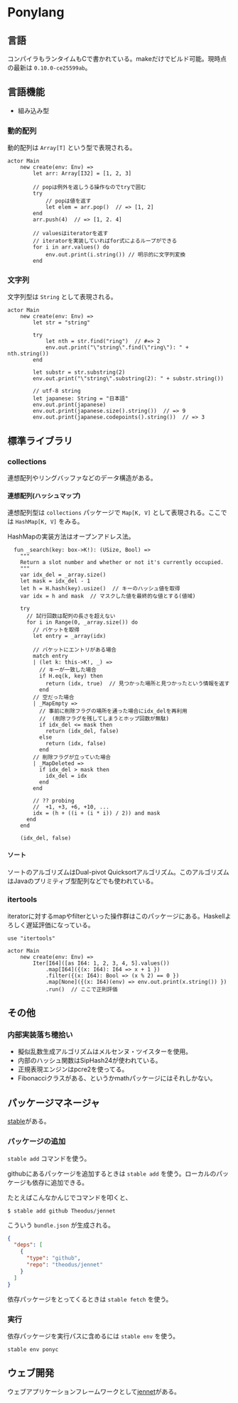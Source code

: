 # Ponylang

## 言語

コンパイラもランタイムもCで書かれている。makeだけでビルド可能。現時点の最新は `0.10.0-ce25599ab`。

## 言語機能

- 組み込み型

### 動的配列

動的配列は `Array[T]` という型で表現される。

```pony
actor Main
    new create(env: Env) =>
        let arr: Array[I32] = [1, 2, 3]

        // popは例外を返しうる操作なのでtryで囲む
        try
            // popは値を返す
            let elem = arr.pop()  // => [1, 2]
        end
        arr.push(4)  // => [1, 2. 4]

        // valuesはiteratorを返す
        // iteratorを実装していればfor式によるループができる
        for i in arr.values() do
            env.out.print(i.string()) // 明示的に文字列変換
        end
```

### 文字列

文字列型は `String` として表現される。

```pony
actor Main
    new create(env: Env) =>
        let str = "string"

        try
            let nth = str.find("ring")  // #=> 2
            env.out.print("\"string\".find(\"ring\"): " + nth.string())
        end

        let substr = str.substring(2)
        env.out.print("\"string\".substring(2): " + substr.string())

        // utf-8 string
        let japanese: String = "日本語"
        env.out.print(japanese)
        env.out.print(japanese.size().string())  // => 9
        env.out.print(japanese.codepoints().string())  // => 3
```

## 標準ライブラリ

### collections

連想配列やリングバッファなどのデータ構造がある。

#### 連想配列(ハッシュマップ)

連想配列型は `collections` パッケージで `Map[K, V]` として表現される。ここでは `HashMap[K, V]` をみる。

HashMapの実装方法はオープンアドレス法。

```pony
  fun _search(key: box->K!): (USize, Bool) =>
    """
    Return a slot number and whether or not it's currently occupied.
    """
    var idx_del = _array.size()
    let mask = idx_del - 1
    let h = H.hash(key).usize()  // キーのハッシュ値を取得
    var idx = h and mask  // マスクした値を最終的な値とする(値域)

    try
      // 試行回数は配列の長さを超えない
      for i in Range(0, _array.size()) do
        // バケットを取得
        let entry = _array(idx)

        // バケットにエントリがある場合
        match entry
        | (let k: this->K!, _) =>
          // キーが一致した場合
          if H.eq(k, key) then
            return (idx, true)  // 見つかった場所と見つかったという情報を返す
          end
        // 空だった場合
        | _MapEmpty =>
          // 事前に削除フラグの場所を通った場合にidx_delを再利用
          //  (削除フラグを残してしまうとホップ回数が無駄)
          if idx_del <= mask then
            return (idx_del, false)
          else
            return (idx, false)
          end
        // 削除フラグが立っていた場合
        | _MapDeleted =>
          if idx_del > mask then
            idx_del = idx
          end
        end

        // ?? probing
        //  +1, +3, +6, +10, ...
        idx = (h + ((i + (i * i)) / 2)) and mask
      end
    end

    (idx_del, false)
```

#### ソート

ソートのアルゴリズムはDual-pivot Quicksortアルゴリズム。このアルゴリズムはJavaのプリミティブ型配列などでも使われている。

### itertools

iteratorに対するmapやfilterといった操作群はこのパッケージにある。Haskellよろしく遅延評価になっている。

```pony
use "itertools"

actor Main
    new create(env: Env) =>
        Iter[I64]([as I64: 1, 2, 3, 4, 5].values())
            .map[I64]({(x: I64): I64 => x + 1 })
            .filter({(x: I64): Bool => (x % 2) == 0 })
            .map[None]({(x: I64)(env) => env.out.print(x.string()) })
            .run()  // ここで正則評価
```

## その他

### 内部実装落ち穂拾い

- 擬似乱数生成アルゴリズムはメルセンヌ・ツイスターを使用。
- 内部のハッシュ関数はSipHash24が使われている。
- 正規表現エンジンはpcre2を使ってる。
- Fibonacciクラスがある、というかmathパッケージにはそれしかない。

## パッケージマネージャ

[stable](https://github.com/jemc/pony-stable)がある。

### パッケージの追加

`stable add` コマンドを使う。

githubにあるパッケージを追加するときは `stable add` を使う。ローカルのパッケージも依存に追加できる。

たとえばこんなかんじでコマンドを叩くと、

```
$ stable add github Theodus/jennet
```

こういう `bundle.json` が生成される。

```json
{
  "deps": [
    {
      "type": "github",
      "repo": "theodus/jennet"
    }
  ]
}
```

依存パッケージをとってくるときは `stable fetch` を使う。

### 実行

依存パッケージを実行パスに含めるには `stable env` を使う。

```
stable env ponyc
```

## ウェブ開発

ウェブアプリケーションフレームワークとして[jennet](https://github.com/Theodus/jennet)がある。
